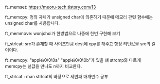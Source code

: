 ft_memset: https://meoru-tech.tistory.com/13

ft_memcpy: 정의 자체가 unsigned char에 의존하기 때문에 메모리 관련 함수에는 unsigned char를 사용합니다.

ft_memmove: wonjchoi가 한방법으로 나중에 한번 구현해 보기

ft_strlcat: src가 존재할 때 사이즈만큼 dest에 cpy를 해주고 항상 리턴값을 src의 길이이다.

ft_memcpy: "apple\0\0\0a" "apple\0\0\0b"가 있을 떄 strcmp와 다르게 memcpy는 널값을 만나도 n까지 비교한다.

ft_strlcat : man strlcat의 바탕으로 세번째 매개변수 공부 